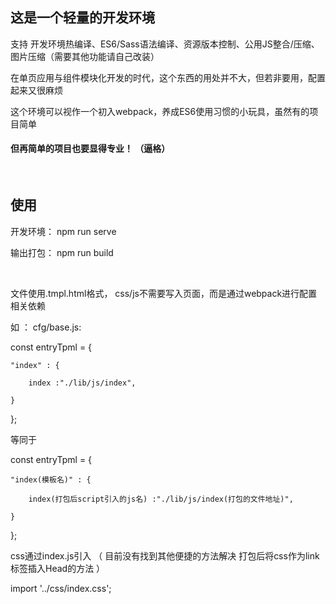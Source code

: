 
## 这是一个轻量的开发环境


支持 开发环境热编译、ES6/Sass语法编译、资源版本控制、公用JS整合/压缩、图片压缩（需要其他功能请自己改装）


在单页应用与组件模块化开发的时代，这个东西的用处并不大，但若非要用，配置起来又很麻烦

这个环境可以视作一个初入webpack，养成ES6使用习惯的小玩具，虽然有的项目简单

#### 但再简单的项目也要显得专业！ （逼格）

<br/>

## 使用

开发环境： npm run serve

输出打包： npm run build

<br/>

文件使用.tmpl.html格式， css/js不需要写入页面，而是通过webpack进行配置相关依赖


如 ： cfg/base.js:


const entryTpml = {

    "index" : {
    
        index :"./lib/js/index",
        
    }
    
};


等同于 

const entryTpml = {

    "index(模板名)" : {
    
        index(打包后script引入的js名) :"./lib/js/index(打包的文件地址)",
        
    }
    
};

css通过index.js引入 （ 目前没有找到其他便捷的方法解决 打包后将css作为link标签插入Head的方法 ）

import '../css/index.css';


